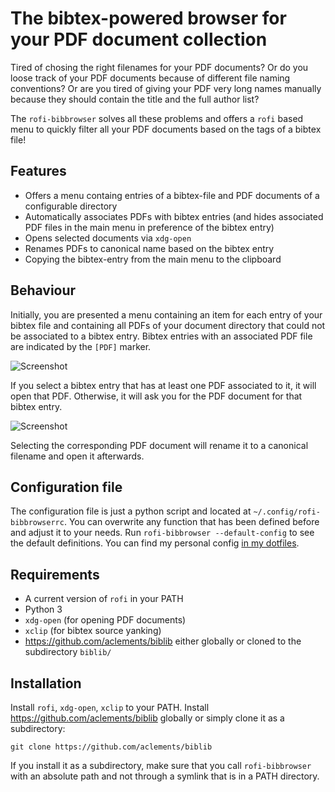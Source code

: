 # The bibtex-powered browser for your PDF document collection

Tired of chosing the right filenames for your PDF documents? Or do you loose
track of your PDF documents because of different file naming conventions?
Or are you tired of giving your PDF very long names manually because they
should contain the title and the full author list?

The `rofi-bibbrowser` solves all these problems and offers a `rofi` based menu
to quickly filter all your PDF documents based on the tags of a bibtex file!

## Features

* Offers a menu containg entries of a bibtex-file and PDF documents of a
  configurable directory
* Automatically associates PDFs with bibtex entries (and hides associated PDF
  files in the main menu in preference of the bibtex entry)
* Opens selected documents via `xdg-open`
* Renames PDFs to canonical name based on the bibtex entry
* Copying the bibtex-entry from the main menu to the clipboard

## Behaviour

Initially, you are presented a menu containing an item for each entry of your
bibtex file and containing all PDFs of your document directory that could not
be associated to a bibtex entry. Bibtex entries with an associated PDF file are
indicated by the `[PDF]` marker.

![Screenshot](screenshots/main-window.png)

If you select a bibtex entry that has at least one PDF associated to it, it
will open that PDF. Otherwise, it will ask you for the PDF document for that
bibtex entry.

![Screenshot](screenshots/linking-window.png)

Selecting the corresponding PDF document will rename it to a canonical filename
and open it afterwards.

## Configuration file
The configuration file is just a python script and located at
`~/.config/rofi-bibbrowserrc`. You can overwrite any function that has been
defined before and adjust it to your needs. Run `rofi-bibbrowser
--default-config` to see the default definitions. You can find my personal
config [in my dotfiles](https://github.com/t-wissmann/dotfiles/blob/master/config/rofi-bibbrowserrc).

## Requirements

* A current version of `rofi` in your PATH
* Python 3
* `xdg-open` (for opening PDF documents)
* `xclip` (for bibtex source yanking)
* https://github.com/aclements/biblib either globally or cloned to the subdirectory `biblib/`

## Installation

Install `rofi`, `xdg-open`, `xclip` to your PATH. Install https://github.com/aclements/biblib
globally or simply clone it as a subdirectory:
```
git clone https://github.com/aclements/biblib
```
If you install it as a subdirectory, make sure that you call `rofi-bibbrowser`
with an absolute path and not through a symlink that is in a PATH directory.

